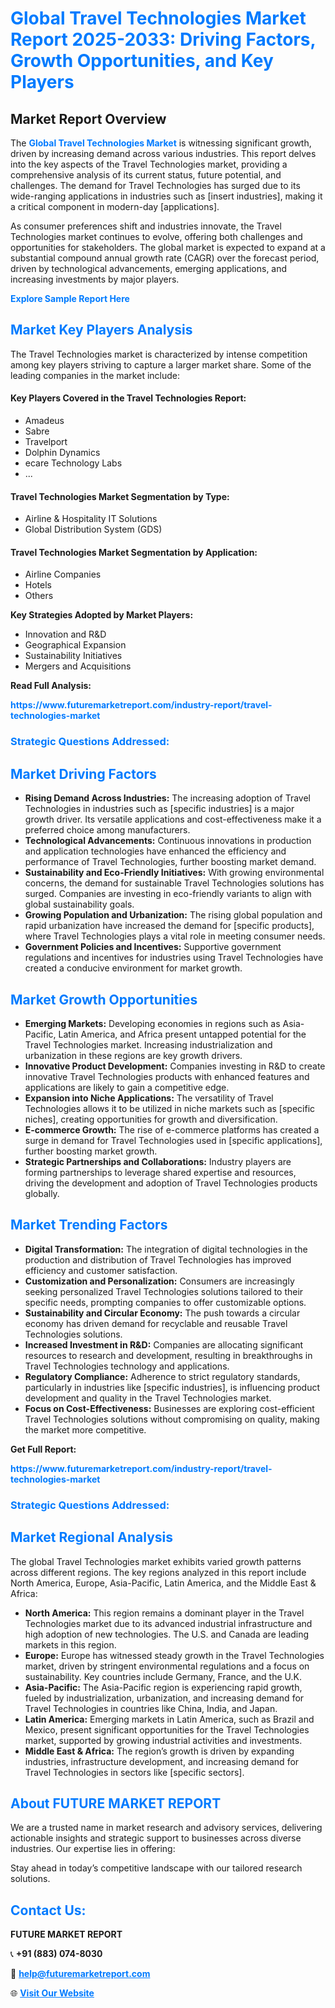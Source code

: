 <h1 style="color: #007BFF;">Global Travel Technologies Market Report 2025-2033: Driving Factors, Growth Opportunities, and Key Players</h1>

<section id="overview">
<h2>Market Report Overview</h2>
<p>The <a href="https://www.futuremarketreport.com/industry-report/travel-technologies-market" style="color: #007BFF; text-decoration: none;"><strong>Global Travel Technologies Market</strong></a> is witnessing significant growth, driven by increasing demand across various industries. This report delves into the key aspects of the Travel Technologies market, providing a comprehensive analysis of its current status, future potential, and challenges. The demand for Travel Technologies has surged due to its wide-ranging applications in industries such as [insert industries], making it a critical component in modern-day [applications].</p>
<p>As consumer preferences shift and industries innovate, the Travel Technologies market continues to evolve, offering both challenges and opportunities for stakeholders. The global market is expected to expand at a substantial compound annual growth rate (CAGR) over the forecast period, driven by technological advancements, emerging applications, and increasing investments by major players.</p>
</section>

<section id="overview">
<p><a href="https://www.futuremarketreport.com/request-sample/reportId=97145" style="color: #007BFF; text-decoration: none;"><strong>Explore Sample Report Here</strong></a></p>
</section>

<section id="key-players">
<h2 style="color: #007BFF;">Market Key Players Analysis</h2>
<p>The Travel Technologies market is characterized by intense competition among key players striving to capture a larger market share. Some of the leading companies in the market include:</p>
<h4>Key Players Covered in the Travel Technologies Report:</h4>
<ul><li>Amadeus</li><li>Sabre</li><li>Travelport</li><li>Dolphin Dynamics</li><li>ecare Technology Labs</li><li>...</li></ul>
<h4>Travel Technologies Market Segmentation by Type:</h4>
<ul><li>Airline &amp; Hospitality IT Solutions</li><li>Global Distribution System (GDS)</li></ul>

<h4>Travel Technologies Market Segmentation by Application:</h4>
<ul><li>Airline Companies</li><li>Hotels</li><li>Others</li></ul>
<p><strong>Key Strategies Adopted by Market Players:</strong></p>
<ul>
<li>Innovation and R&D</li>
<li>Geographical Expansion</li>
<li>Sustainability Initiatives</li>
<li>Mergers and Acquisitions</li>
</ul>
</section>

<section>
<p><strong>Read Full Analysis: </strong></p><a href="https://www.futuremarketreport.com/industry-report/travel-technologies-market" style="color: #007BFF; text-decoration: none;"><strong>https://www.futuremarketreport.com/industry-report/travel-technologies-market</strong></a>
<h3 style="color: #007BFF;">Strategic Questions Addressed:</h3>
</section>

<section id="driving-factors">
<h2 style="color: #007BFF;">Market Driving Factors</h2>
<ul>
<li><strong>Rising Demand Across Industries:</strong> The increasing adoption of Travel Technologies in industries such as [specific industries] is a major growth driver. Its versatile applications and cost-effectiveness make it a preferred choice among manufacturers.</li>
<li><strong>Technological Advancements:</strong> Continuous innovations in production and application technologies have enhanced the efficiency and performance of Travel Technologies, further boosting market demand.</li>
<li><strong>Sustainability and Eco-Friendly Initiatives:</strong> With growing environmental concerns, the demand for sustainable Travel Technologies solutions has surged. Companies are investing in eco-friendly variants to align with global sustainability goals.</li>
<li><strong>Growing Population and Urbanization:</strong> The rising global population and rapid urbanization have increased the demand for [specific products], where Travel Technologies plays a vital role in meeting consumer needs.</li>
<li><strong>Government Policies and Incentives:</strong> Supportive government regulations and incentives for industries using Travel Technologies have created a conducive environment for market growth.</li>
</ul>
</section>

<section id="growth-opportunities">
<h2 style="color: #007BFF;">Market Growth Opportunities</h2>
<ul>
<li><strong>Emerging Markets:</strong> Developing economies in regions such as Asia-Pacific, Latin America, and Africa present untapped potential for the Travel Technologies market. Increasing industrialization and urbanization in these regions are key growth drivers.</li>
<li><strong>Innovative Product Development:</strong> Companies investing in R&D to create innovative Travel Technologies products with enhanced features and applications are likely to gain a competitive edge.</li>
<li><strong>Expansion into Niche Applications:</strong> The versatility of Travel Technologies allows it to be utilized in niche markets such as [specific niches], creating opportunities for growth and diversification.</li>
<li><strong>E-commerce Growth:</strong> The rise of e-commerce platforms has created a surge in demand for Travel Technologies used in [specific applications], further boosting market growth.</li>
<li><strong>Strategic Partnerships and Collaborations:</strong> Industry players are forming partnerships to leverage shared expertise and resources, driving the development and adoption of Travel Technologies products globally.</li>
</ul>
</section>

<section id="trending-factors">
<h2 style="color: #007BFF;">Market Trending Factors</h2>
<ul>
<li><strong>Digital Transformation:</strong> The integration of digital technologies in the production and distribution of Travel Technologies has improved efficiency and customer satisfaction.</li>
<li><strong>Customization and Personalization:</strong> Consumers are increasingly seeking personalized Travel Technologies solutions tailored to their specific needs, prompting companies to offer customizable options.</li>
<li><strong>Sustainability and Circular Economy:</strong> The push towards a circular economy has driven demand for recyclable and reusable Travel Technologies solutions.</li>
<li><strong>Increased Investment in R&D:</strong> Companies are allocating significant resources to research and development, resulting in breakthroughs in Travel Technologies technology and applications.</li>
<li><strong>Regulatory Compliance:</strong> Adherence to strict regulatory standards, particularly in industries like [specific industries], is influencing product development and quality in the Travel Technologies market.</li>
<li><strong>Focus on Cost-Effectiveness:</strong> Businesses are exploring cost-efficient Travel Technologies solutions without compromising on quality, making the market more competitive.</li>
</ul>
</section>

<section>
<p><strong>Get Full Report: </strong></p><a href="https://www.futuremarketreport.com/industry-report/travel-technologies-market" style="color: #007BFF; text-decoration: none;"><strong>https://www.futuremarketreport.com/industry-report/travel-technologies-market</strong></a>
<h3 style="color: #007BFF;">Strategic Questions Addressed:</h3>
</section>


<section id="regional-analysis">
<h2 style="color: #007BFF;">Market Regional Analysis</h2>
<p>The global Travel Technologies market exhibits varied growth patterns across different regions. The key regions analyzed in this report include North America, Europe, Asia-Pacific, Latin America, and the Middle East & Africa:</p>
<ul>
<li><strong>North America:</strong> This region remains a dominant player in the Travel Technologies market due to its advanced industrial infrastructure and high adoption of new technologies. The U.S. and Canada are leading markets in this region.</li>
<li><strong>Europe:</strong> Europe has witnessed steady growth in the Travel Technologies market, driven by stringent environmental regulations and a focus on sustainability. Key countries include Germany, France, and the U.K.</li>
<li><strong>Asia-Pacific:</strong> The Asia-Pacific region is experiencing rapid growth, fueled by industrialization, urbanization, and increasing demand for Travel Technologies in countries like China, India, and Japan.</li>
<li><strong>Latin America:</strong> Emerging markets in Latin America, such as Brazil and Mexico, present significant opportunities for the Travel Technologies market, supported by growing industrial activities and investments.</li>
<li><strong>Middle East & Africa:</strong> The region’s growth is driven by expanding industries, infrastructure development, and increasing demand for Travel Technologies in sectors like [specific sectors].</li>
</ul>
</section>

<footer>
<h2 style="color: #007BFF;">About FUTURE MARKET REPORT</h2>
<p>We are a trusted name in market research and advisory services, delivering actionable insights and strategic support to businesses across diverse industries. Our expertise lies in offering:</p>

<p>Stay ahead in today’s competitive landscape with our tailored research solutions.</p>

<h2 style="color: #007BFF;">Contact Us:</h2>
<p><strong>FUTURE MARKET REPORT</strong></p>
<p>📞 <strong>+91 (883) 074-8030</strong></p>
<p>📧 <strong><a href="mailto:help@futuremarketreport.com" style="color: #007BFF;">help@futuremarketreport.com</a></strong></p>
<p>🌐 <strong><a href="https://www.futuremarketreport.com/" style="color: #007BFF;">Visit Our Website</a></strong></p>
</footer>